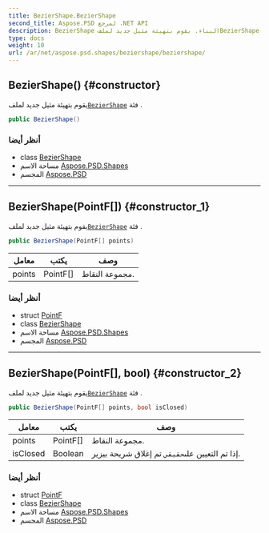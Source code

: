 ```yaml
---
title: BezierShape.BezierShape
second_title: Aspose.PSD لمرجع .NET API
description: BezierShape البناء. يقوم بتهيئة مثيل جديد لملفBezierShape فئة .
type: docs
weight: 10
url: /ar/net/aspose.psd.shapes/beziershape/beziershape/
---
```

## BezierShape() {#constructor}

يقوم بتهيئة مثيل جديد لملف[`BezierShape`](../) فئة .

```csharp
public BezierShape()
```

### أنظر أيضا

* class [BezierShape](../)
* مساحة الاسم [Aspose.PSD.Shapes](../../beziershape/)
* المجسم [Aspose.PSD](../../../)

---

## BezierShape(PointF[]) {#constructor_1}

يقوم بتهيئة مثيل جديد لملف[`BezierShape`](../) فئة .

```csharp
public BezierShape(PointF[] points)
```

| معامل | يكتب | وصف |
| --- | --- | --- |
| points | PointF[] | مجموعة النقاط. |

### أنظر أيضا

* struct [PointF](../../../aspose.psd/pointf/)
* class [BezierShape](../)
* مساحة الاسم [Aspose.PSD.Shapes](../../beziershape/)
* المجسم [Aspose.PSD](../../../)

---

## BezierShape(PointF[], bool) {#constructor_2}

يقوم بتهيئة مثيل جديد لملف[`BezierShape`](../) فئة .

```csharp
public BezierShape(PointF[] points, bool isClosed)
```

| معامل | يكتب | وصف |
| --- | --- | --- |
| points | PointF[] | مجموعة النقاط. |
| isClosed | Boolean | إذا تم التعيين على`حقيقي` تم إغلاق شريحة بيزير. |

### أنظر أيضا

* struct [PointF](../../../aspose.psd/pointf/)
* class [BezierShape](../)
* مساحة الاسم [Aspose.PSD.Shapes](../../beziershape/)
* المجسم [Aspose.PSD](../../../)


